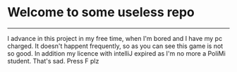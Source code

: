# Welcome to some useless repo
---
I advance in this project in my free time, when I'm bored and I have my pc charged.
It doesn't happent frequently, so as you can see this game is not so good.
In addition my licence with intelliJ expired as I'm no more a PoliMi student.
That's sad. Press F plz
